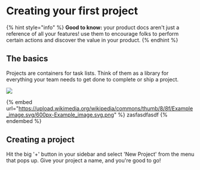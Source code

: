 # Creating your first project

{% hint style="info" %}
**Good to know:** your product docs aren't just a reference of all your features! use them to encourage folks to perform certain actions and discover the value in your product.
{% endhint %}

## The basics

Projects are containers for task lists. Think of them as a library for everything your team needs to get done to complete or ship a project.

![](../.gitbook/assets/blob\_https\_\_\_design.artar.es\_cc589c84-2079-47bf-ba76-02918bd623d6.jpeg)

{% embed url="https://upload.wikimedia.org/wikipedia/commons/thumb/8/8f/Example_image.svg/600px-Example_image.svg.png" %}
zasfasdfasdf
{% endembed %}

## Creating a project

Hit the big '+' button in your sidebar and select 'New Project' from the menu that pops up. Give your project a name, and you're good to go!
